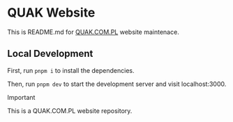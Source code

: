# QUAK Website

This is README.md for [QUAK.COM.PL](https://quak.com.pl) website maintenace.

## Local Development

First, run `pnpm i` to install the dependencies.

Then, run `pnpm dev` to start the development server and visit localhost:3000.

> [!IMPORTANT]
> This is a QUAK.COM.PL website repository.